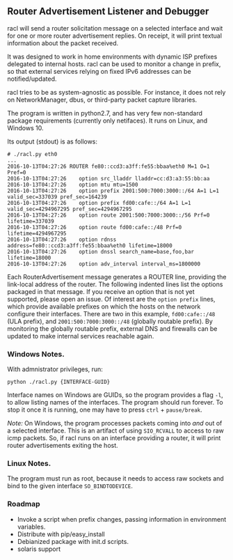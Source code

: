 ## Router Advertisement Listener and Debugger

racl will send a router solicitation message on a selected interface
and wait for one or more router advertisement replies. On receipt, it
will print textual information about the packet received.

It was designed to work in home environments with dynamic ISP prefixes
delegated to internal hosts. racl can be used to monitor a change in prefix,
so that external services relying on fixed IPv6 addresses can be
notified/updated.

racl tries to be as system-agnostic as possible. For instance, it does
not rely on NetworkManager, dbus, or third-party packet capture libraries.

The program is written in python2.7, and has very few
non-standard package requirements (currently only netifaces).
It runs on Linux, and Windows 10.

Its output (stdout) is as follows:

    # ./racl.py eth0
    ...
    2016-10-13T04:27:26 ROUTER fe80::ccd3:a3ff:fe55:bbaa%eth0 M=1 O=1 Pref=0
    2016-10-13T04:27:26    option src_lladdr lladdr=cc:d3:a3:55:bb:aa
    2016-10-13T04:27:26    option mtu mtu=1500
    2016-10-13T04:27:26    option prefix 2001:500:7000:3000::/64 A=1 L=1 valid_sec=337039 pref_sec=164239
    2016-10-13T04:27:26    option prefix fd00:cafe::/64 A=1 L=1 valid_sec=4294967295 pref_sec=4294967295
    2016-10-13T04:27:26    option route 2001:500:7000:3000::/56 Prf=0 lifetime=337039
    2016-10-13T04:27:26    option route fd00:cafe::/48 Prf=0 lifetime=4294967295
    2016-10-13T04:27:26    option rdnss address=fe80::ccd3:a3ff:fe55:bbaa%eth0 lifetime=18000
    2016-10-13T04:27:26    option dnssl search_name=base,foo,bar lifetime=18000
    2016-10-13T04:27:26    option adv_interval interval_ms=1800000

Each RouterAdvertisement message generates a ROUTER line, providing the link-local address of the router.
The following indented lines list the options packaged in that message.
If you receive an option that is not yet supported, please open an issue.
Of interest are the `option prefix` lines, which provide available prefixes on which the hosts on the network configure their interfaces.
There are two in this example, `fd00:cafe::/48` (ULA prefix), and `2001:500:7000:3000::/48` (globally routable prefix).
By monitoring the globally routable prefix, external DNS and firewalls can be updated to make internal services reachable again.

### Windows Notes.

With admnistrator privileges, run:

    python ./racl.py {INTERFACE-GUID}

Interface names on Windows are GUIDs, so the program provides a flag `-l`, to allow listing names of the interfaces. 
The program should run forever. To stop it once it is running, one may have to press `ctrl` + `pause/break`.

_Note:_ On Windows, the program processes packets coming into _and_ out of a selected interface. This is an artifact of using `SIO_RCVALL` to access to
raw icmp packets. So, if racl runs on an interface providing a router, it will print router advertisements exiting the host.

### Linux Notes.

The program must run as root, because it needs to access raw sockets and bind to the given interface `SO_BINDTODEVICE`.

### Roadmap

  - Invoke a script when prefix changes, passing information in environment variables.
  - Distribute with pip/easy_install
  - Debianized package with init.d scripts.
  - solaris support
